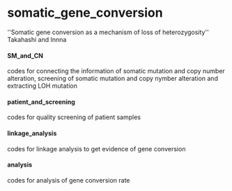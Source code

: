 # somatic_gene_conversion
''Somatic gene conversion as a mechanism of loss of heterozygosity''
Takahashi and Innna

#### SM_and_CN
codes for connecting the information of somatic mutation and copy number alteration, screening of somatic mutation and copy nymber alteration and extracting LOH mutation

#### patient_and_screening
codes for quality screening of patient samples

#### linkage_analysis
codes for linkage analysis to get evidence of gene conversion

#### analysis 
codes for analysis of gene conversion rate
